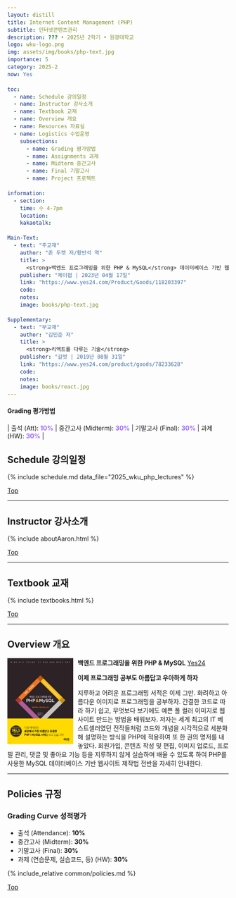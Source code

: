 ```yaml
---
layout: distill
title: Internet Content Management (PHP)
subtitle: 인터넷콘텐츠관리
description: ??? • 2025년 2학기 • 원광대학교
logo: wku-logo.png
img: assets/img/books/php-text.jpg
importance: 5
category: 2025-2
now: Yes

toc:
  - name: Schedule 강의일정
  - name: Instructor 강사소개
  - name: Textbook 교재
  - name: Overview 개요
  - name: Resources 자료실
  - name: Logistics 수업운영
    subsections:
      - name: Grading 평가방법
      - name: Assignments 과제
      - name: Midterm 중간고사
      - name: Final 기말고사
      - name: Project 프로젝트

information:
  - section:
    time: 수 4-7pm
    location:
    kakaotalk:

Main-Text:
  - text: "주교재"
    author: "존 두켓 저/황반석 역"
    title: >
      <strong>백엔드 프로그래밍을 위한 PHP & MySQL</strong> 데이터베이스 기반 웹 개발 교과서
    publisher: "제이펍 | 2023년 04월 17일"
    link: "https://www.yes24.com/Product/Goods/118203397"
    code:
    notes:
    image: books/php-text.jpg

Supplementary:
  - text: "부교재"
    author: "김민준 저"
    title: >
      <strong>리액트를 다루는 기술</strong>
    publisher: "길벗 | 2019년 08월 31일"
    link: "https://www.yes24.com/product/goods/78233628"
    code:
    notes:
    image: books/react.jpg
---
```


#### Grading 평가방법

| 출석 (Att): <strong style="color: #9b65ff;">10%</strong> | 중간고사 (Midterm): <strong style="color: #9b65ff;">30%</strong> | 기말고사 (Final): <strong style="color: #9b65ff;">30%</strong> | 과제 (HW): <strong style="color: #9b65ff;">30%</strong> |

## Schedule 강의일정

{% include schedule.md data_file="2025_wku_php_lectures" %}

<a class="btncv" href="#">Top</a>

---

## Instructor 강사소개

{% include aboutAaron.html %}

<a class="btncv" href="#">Top</a>

---

## Textbook 교재

{% include textbooks.html %}

<a class="btncv" href="#">Top</a>

---

## Overview 개요

<img style="float: left; width: 150px; margin: 0 10px 10px 0;" src="/assets/img/books/php-text.jpg" />

<strong>백엔드 프로그래밍을 위한 PHP & MySQL</strong> <a href="https://www.yes24.com/product/goods/118203397">Yes24</a>

**이제 프로그래밍 공부도 아름답고 우아하게 하자**

지루하고 어려운 프로그래밍 서적은 이제 그만. 화려하고 아름다운 이미지로 프로그래밍을 공부하자. 간결한 코드로 따라 하기 쉽고, 무엇보다 보기에도 예쁜 풀 컬러 이미지로 웹사이트 만드는 방법을 배워보자. 저자는 세계 최고의 IT 베스트셀러였던 전작들처럼 코드와 개념을 시각적으로 세분화해 설명하는 방식을 PHP에 적용하여 또 한 권의 명저를 내놓았다. 회원가입, 콘텐츠 작성 및 편집, 이미지 업로드, 프로필 관리, 댓글 및 좋아요 기능 등을 지루하지 않게 실습하며 배울 수 있도록 하여 PHP를 사용한 MySQL 데이터베이스 기반 웹사이트 제작법 전반을 자세히 안내한다.

---

## Policies 규정

### Grading Curve 성적평가

- 출석 (Attendance): **10%**
- 중간고사 (Midterm): **30%**
- 기말고사 (Final): **30%**
- 과제 (연습문제, 실습코드, 등) (HW): **30%**

{% include_relative common/policies.md %}

<a class="btncv" href="#">Top</a>
